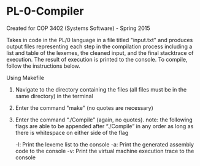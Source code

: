 # PL-0-Compiler
Created for COP 3402 (Systems Software) - Spring 2015

Takes in code in the PL/0 language in a file titled "input.txt" and produces output files representing each step in the compilation process including a list and table of the lexemes, the cleaned input, and the final stacktrace of execution. The result of execution is printed to the console. To compile, follow the instructions below.

Using Makefile

1) Navigate to the directory containing the files (all files must be in the same directory) in the terminal
2) Enter the command "make" (no quotes are necessary)
3) Enter the command “./Compile” (again, no quotes). 
	note: the following flags are able to be appended after “./Compile” in any order 	as long as there is whitespace on either side of the flag

	-l: Print the lexeme list to the console
	-a: Print the generated assembly code to the console
	-v: Print the virtual machine execution trace to the console
